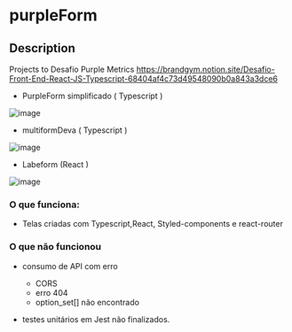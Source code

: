 # purpleForm

## Description
Projects to Desafio Purple Metrics https://brandgym.notion.site/Desafio-Front-End-React-JS-Typescript-68404af4c73d49548090b0a843a3dce6

- PurpleForm simplificado  ( Typescript )

![image](https://user-images.githubusercontent.com/26682838/153027311-4ddf4e2e-7c66-40c4-bd21-3b9f94617fa3.png)

- multiformDeva ( Typescript )

![image](https://user-images.githubusercontent.com/26682838/153027801-fbab1a23-2ac3-4d34-9d26-33ba3e4e8e9c.png)

- Labeform  (React ) 

![image](https://user-images.githubusercontent.com/26682838/153028076-c764f630-c061-4fcb-84af-2a52a8a4aa09.png)

### O que funciona:
- Telas criadas com Typescript,React, Styled-components e react-router 

### O que não funcionou

- consumo de API com erro 
    - CORS 
    - erro 404 
    - option_set[] não encontrado 

- testes unitários em Jest não finalizados.


